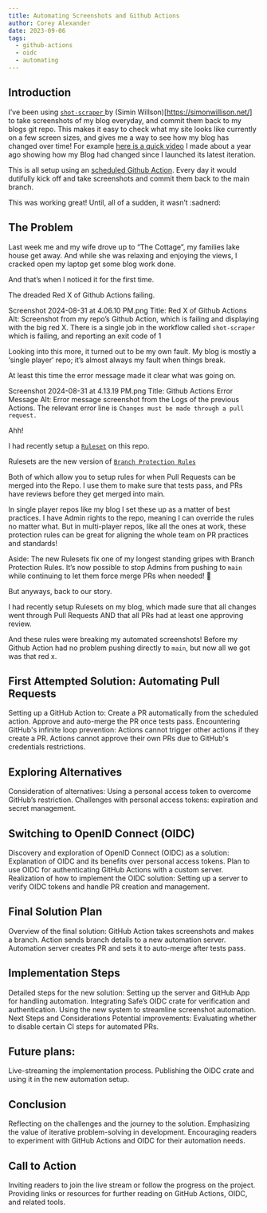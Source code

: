 ```yaml
---
title: Automating Screenshots and Github Actions
author: Corey Alexander
date: 2023-09-06
tags:
  - github-actions
  - oidc
  - automating
---
```


## Introduction

I’ve been using [`shot-scraper` ](https://github.com/simonw/shot-scraper?tab=readme-ov-file#shot-scraper) by (Simin Willson)[https://simonwillison.net/] to take screenshots of my blog everyday, and commit them back to my blogs git repo. This makes it easy to check what my site looks like currently on a few screen sizes, and gives me a way to see how my blog has changed over time!
For example [here is a quick video](https://coreyja.com/til/video-from-screenshot-history) I made about a year ago showing how my Blog had changed since I launched its latest iteration.

This is all setup using an [scheduled Github Action](https://github.com/coreyja/coreyja.com/blob/3b913cb09fa1a2ad44fe47b3a284a78c25b13fdb/.github/workflows/shots.yml). Every day it would dutifully kick off and take screenshots and commit them back to the main branch.

This was working great! Until, all of a sudden, it wasn’t :sadnerd:

## The Problem

Last week me and my wife drove up to “The Cottage”, my families lake house get away. And while she was relaxing and enjoying the views, I cracked open my laptop get some blog work done.

And that’s when I noticed it for the first time.

The dreaded Red X of Github Actions failing.

Screenshot 2024-08-31 at 4.06.10 PM.png
Title: Red X of Github Actions
Alt: Screenshot from my repo’s Github Action, which is failing and displaying with the big red X. There is a single job in the workflow called `shot-scraper` which is failing, and reporting an exit code of 1

Looking into this more, it turned out to be my own fault. My blog is mostly a ‘single player’ repo; it’s almost always my fault when things break.

At least this time the error message made it clear what was going on.

Screenshot 2024-08-31 at 4.13.19 PM.png
Title: Github Actions Error Message
Alt: Error message screenshot from the Logs of the previous Actions. The relevant error line is `Changes must be made through a pull request.`

Ahh!

I had recently setup a [`Ruleset`](https://docs.github.com/en/repositories/configuring-branches-and-merges-in-your-repository/managing-rulesets/about-rulesets) on this repo.

Rulesets are the new version of [`Branch Protection Rules`](https://docs.github.com/en/repositories/configuring-branches-and-merges-in-your-repository/managing-protected-branches/managing-a-branch-protection-rule)

Both of which allow you to setup rules for when Pull Requests can be merged into the Repo. I use them to make sure that tests pass, and PRs have reviews before they get merged into main.

In single player repos like my blog I set these up as a matter of best practices. I have Admin rights to the repo, meaning I can override the rules no matter what. But in multi-player repos, like all the ones at work, these protection rules can be great for aligning the whole team on PR practices and standards!

Aside: The new Rulesets fix one of my longest standing gripes with Branch Protection Rules. It’s now possible to stop Admins from pushing to `main` while continuing to let them force merge PRs when needed! :tada:

But anyways, back to our story.

I had recently setup Rulesets on my blog, which made sure that all changes went through Pull Requests AND that all PRs had at least one approving review.

And these rules were breaking my automated screenshots! Before my Github Action had no problem pushing directly to `main`, but now all we got was that red x.

## First Attempted Solution: Automating Pull Requests

Setting up a GitHub Action to:
Create a PR automatically from the scheduled action.
Approve and auto-merge the PR once tests pass.
Encountering GitHub's infinite loop prevention:
Actions cannot trigger other actions if they create a PR.
Actions cannot approve their own PRs due to GitHub's credentials restrictions.

## Exploring Alternatives

Consideration of alternatives:
Using a personal access token to overcome GitHub’s restriction.
Challenges with personal access tokens: expiration and secret management.

## Switching to OpenID Connect (OIDC)

Discovery and exploration of OpenID Connect (OIDC) as a solution:
Explanation of OIDC and its benefits over personal access tokens.
Plan to use OIDC for authenticating GitHub Actions with a custom server.
Realization of how to implement the OIDC solution:
Setting up a server to verify OIDC tokens and handle PR creation and management.

## Final Solution Plan

Overview of the final solution:
GitHub Action takes screenshots and makes a branch.
Action sends branch details to a new automation server.
Automation server creates PR and sets it to auto-merge after tests pass.

## Implementation Steps

Detailed steps for the new solution:
Setting up the server and GitHub App for handling automation.
Integrating Safe’s OIDC crate for verification and authentication.
Using the new system to streamline screenshot automation.
Next Steps and Considerations
Potential improvements:
Evaluating whether to disable certain CI steps for automated PRs.

## Future plans:

Live-streaming the implementation process.
Publishing the OIDC crate and using it in the new automation setup.

## Conclusion

Reflecting on the challenges and the journey to the solution.
Emphasizing the value of iterative problem-solving in development.
Encouraging readers to experiment with GitHub Actions and OIDC for their automation needs.

## Call to Action

Inviting readers to join the live stream or follow the progress on the project.
Providing links or resources for further reading on GitHub Actions, OIDC, and related tools.
